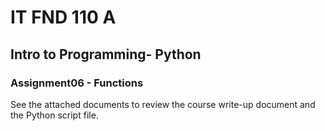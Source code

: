 # IT FND 110 A
## Intro to Programming- Python
### Assignment06 - Functions

See the attached documents to review the course write-up document and the Python script file.
